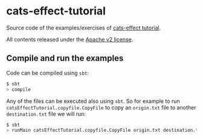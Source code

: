 cats-effect-tutorial
====================

Source code of the examples/exercises of [cats-effect
tutorial](https://typelevel.org/cats-effect/docs/tutorial).

All contents released under the [Apache v2 license](https://www.apache.org/licenses/LICENSE-2.0).

Compile and run the examples
----------------------------
Code can be compiled using `sbt`:
```bash
$ sbt
> compile
```

Any of the files can be executed also using `sbt`. So for example to run
`catsEffectTutorial.copyfile.CopyFile` to copy an `origin.txt` file to another
`destination.txt` file we will run:
```bash
$ sbt
> runMain catsEffectTutorial.copyfile.CopyFile origin.txt destination.txt
```
